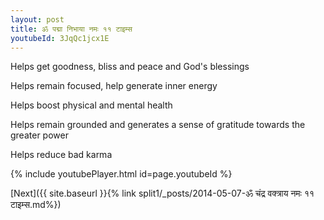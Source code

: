 ```yaml
---
layout: post
title: ॐ पद्मा निभाया नमः ११ टाइम्स
youtubeId: 3JqQc1jcx1E
---
```

 
 
Helps get goodness, bliss and peace and God's blessings
 
Helps remain focused, help generate inner energy 
 
Helps boost physical and mental health 
 
Helps remain grounded and generates a sense of gratitude towards the greater power 
 
Helps reduce bad karma
 
 
 
 


{% include youtubePlayer.html id=page.youtubeId %}
 
[Next]({{ site.baseurl }}{% link  split1/_posts/2014-05-07-ॐ चंद्र वक्त्राय नमः ११ टाइम्स.md%})
 
